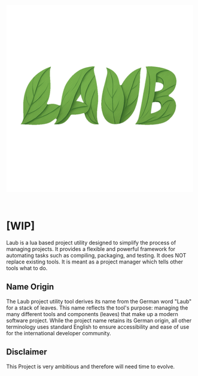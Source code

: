 
<br />
<p style="align-content: center;">
  <img src="./logo/detail_edit.png" height=500 alt="Laub Logo"/>
</p>
<br />

# \[WIP\]
Laub is a lua based project utility designed to simplify the process of managing projects.
It provides a flexible and powerful framework for automating tasks such as compiling, packaging, and testing.
It does NOT replace existing tools.
It is meant as a project manager which tells other tools what to do.

## Name Origin
The Laub project utility tool derives its name from the German word "Laub" for a stack of leaves.
This name reflects the tool's purpose: managing the many different tools and components (leaves) that make up a modern software project.
While the project name retains its German origin, all other terminology uses standard English to ensure accessibility and ease of use for the international developer community.

## Disclaimer
This Project is very ambitious and therefore will need time to evolve.
